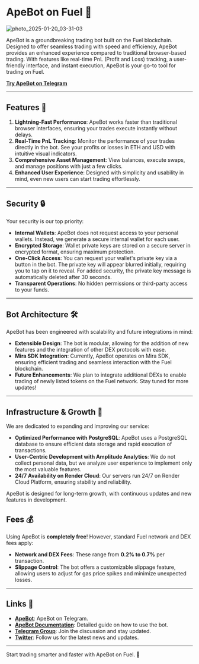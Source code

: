 # ApeBot on Fuel 🚀
![photo_2025-01-20_03-31-03](https://github.com/user-attachments/assets/082c1e8e-c36f-44fc-8d13-7a4784951f37)

ApeBot is a groundbreaking trading bot built on the Fuel blockchain. Designed to offer seamless trading with speed and efficiency, ApeBot provides an enhanced experience compared to traditional browser-based trading. With features like real-time PnL (Profit and Loss) tracking, a user-friendly interface, and instant execution, ApeBot is your go-to tool for trading on Fuel.

[**Try ApeBot on Telegram**](https://t.me/fuel_trade_bot)

---

## Features 🌟

1. **Lightning-Fast Performance**: ApeBot works faster than traditional browser interfaces, ensuring your trades execute instantly without delays.
2. **Real-Time PnL Tracking**: Monitor the performance of your trades directly in the bot. See your profits or losses in ETH and USD with intuitive visual indicators.
3. **Comprehensive Asset Management**: View balances, execute swaps, and manage positions with just a few clicks.
4. **Enhanced User Experience**: Designed with simplicity and usability in mind, even new users can start trading effortlessly.

---

## Security 🔒

Your security is our top priority:
- **Internal Wallets**: ApeBot does not request access to your personal wallets. Instead, we generate a secure internal wallet for each user.
- **Encrypted Storage**: Wallet private keys are stored on a secure server in encrypted format, ensuring maximum protection.
- **One-Click Access**: You can request your wallet's private key via a button in the bot. The private key will appear blurred initially, requiring you to tap on it to reveal. For added security, the private key message is automatically deleted after 30 seconds.
- **Transparent Operations**: No hidden permissions or third-party access to your funds.

---

## Bot Architecture 🛠️

ApeBot has been engineered with scalability and future integrations in mind:
- **Extensible Design**: The bot is modular, allowing for the addition of new features and the integration of other DEX protocols with ease.
- **Mira SDK Integration**: Currently, ApeBot operates on Mira SDK, ensuring efficient trading and seamless interaction with the Fuel blockchain.
- **Future Enhancements**: We plan to integrate additional DEXs to enable trading of newly listed tokens on the Fuel network. Stay tuned for more updates!

---

## Infrastructure & Growth 🚀
We are dedicated to expanding and improving our service:
- **Optimized Performance with PostgreSQL**: ApeBot uses a PostgreSQL database to ensure efficient data storage and rapid execution of transactions.
- **User-Centric Development with Amplitude Analytics**: We do not collect personal data, but we analyze user experience to implement only the most valuable features.
- **24/7 Availability on Render Cloud**: Our servers run 24/7 on Render Cloud Platform, ensuring stability and reliability.

ApeBot is designed for long-term growth, with continuous updates and new features in development.

## Fees 💰

Using ApeBot is **completely free**! However, standard Fuel network and DEX fees apply:
- **Network and DEX Fees**: These range from **0.2% to 0.7%** per transaction.
- **Slippage Control**: The bot offers a customizable slippage feature, allowing users to adjust for gas price spikes and minimize unexpected losses.

---

## Links 🔗

- **[ApeBot](https://t.me/fuel_trade_bot)**: ApeBot on Telegram.
- **[ApeBot Documentation](https://tricky-coconut.gitbook.io/ape-bot-on-fuel/about-apebot-on-fuel)**: Detailed guide on how to use the bot.
- **[Telegram Group](https://t.me/apebotfuel)**: Join the discussion and stay updated.
- **[Twitter](https://x.com/apebotonfuel)**: Follow us for the latest news and updates.

---

Start trading smarter and faster with ApeBot on Fuel. 🚀
